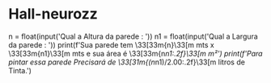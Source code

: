 # Hall-neurozz
  n = float(input('Qual a Altura da parede : '))
n1 = float(input('Qual a Largura da parede : '))
print(f'Sua parede tem \33[33m{n}\33[m mts x \33[33m{n1}\33[m mts e sua área é \33[33m{n*n1:.2f}\33[m m²')
print(f'Para pintar essa parede Precisará de \33[31m{(n*n1)/2.00:.2f}\33[m litros de Tinta.')

